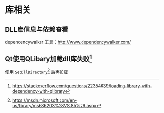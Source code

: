 <!-- TITLE: Windows -->
<!-- SUBTITLE: Windows 下的编程问题 -->


# 库相关
## DLL库信息与依赖查看

dependencywalker 工具：http://www.dependencywalker.com/

## Qt使用QLibary加载dll库失败[^dll_error]

使用 `SetDllDirectory`[^dll_lib] 后再加载

[^dll_error]:https://stackoverflow.com/questions/22354639/loading-library-with-dependency-with-qlibrary
[^dll_lib]:https://msdn.microsoft.com/en-us/library/ms686203%28VS.85%29.aspx
